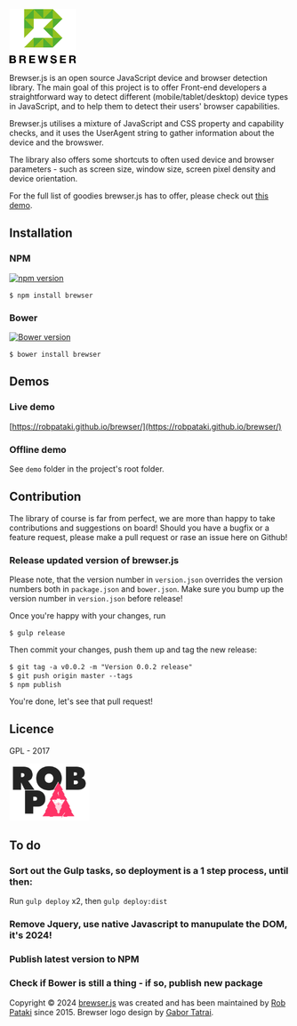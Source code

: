 <a href="https://github.com/robpataki/brewser" >
    <img width="120" src="demo/images/brewser-logo@2x.png" alt="" aria-hidden="true" />
</a>

Brewser.js is an open source JavaScript device and browser detection library. The main goal of this project is to offer Front-end developers a straightforward way to detect different (mobile/tablet/desktop) device types in JavaScript, and to help them to detect their users' browser capabilities.

Brewser.js utilises a mixture of JavaScript and CSS property and capability checks, and it uses the UserAgent string to gather information about the device and the browswer.

The library also offers some shortcuts to often used device and browser parameters - such as screen size, window size, screen pixel density and device orientation.

For the full list of goodies brewser.js has to offer, please check out [this demo](https://robpataki.github.io/brewser/).

## Installation

### NPM

[![npm version](https://badge.fury.io/js/brewser.svg)](https://badge.fury.io/js/brewser)

    $ npm install brewser

### Bower

[![Bower version](https://badge.fury.io/bo/brewser.svg)](https://badge.fury.io/bo/brewser)

    $ bower install brewser

## Demos

### Live demo

[https://robpataki.github.io/brewser/](https://robpataki.github.io/brewser/)

### Offline demo

See `demo` folder in the project's root folder.

## Contribution

The library of course is far from perfect, we are more than happy to take contributions and suggestions on board! Should you have a bugfix or a feature request, please make a pull request or rase an issue here on Github!

### Release updated version of brewser.js

Please note, that the version number in `version.json` overrides the version numbers both in `package.json` and `bower.json`. Make sure you bump up the version number in `version.json` before release!

Once you're happy with your changes, run

    $ gulp release

Then commit your changes, push them up and tag the new release:

    $ git tag -a v0.0.2 -m "Version 0.0.2 release"
    $ git push origin master --tags
    $ npm publish

You're done, let's see that pull request!

## Licence

GPL - 2017

<a href="https://github.com/robpataki" >
  <img width="144" src="demo/images/rob-p-logo.svg" alt="" aria-hidden="true"/>
</a>

## To do

### Sort out the Gulp tasks, so deployment is a 1 step process, until then:

Run `gulp deploy` x2, then `gulp deploy:dist`

### Remove Jquery, use native Javascript to manupulate the DOM, it's 2024!

### Publish latest version to NPM

### Check if Bower is still a thing - if so, publish new package

Copyright &copy; 2024 <a href="https://github.com/robpataki/brewser" >brewser.js</a> was created and has been maintained by [Rob Pataki](https://github.com/robpataki) since 2015. Brewser logo design by [Gabor Tatrai](http://gabor.tatrai.com/).

